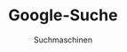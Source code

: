 ---
title: Google-Suche
subtitle: Suchmaschinen
provider: google
order: 
    - duckduckgo
    - qwant
    - searx
aliases:
    - /ethical-alternatives-to-google-search/
---